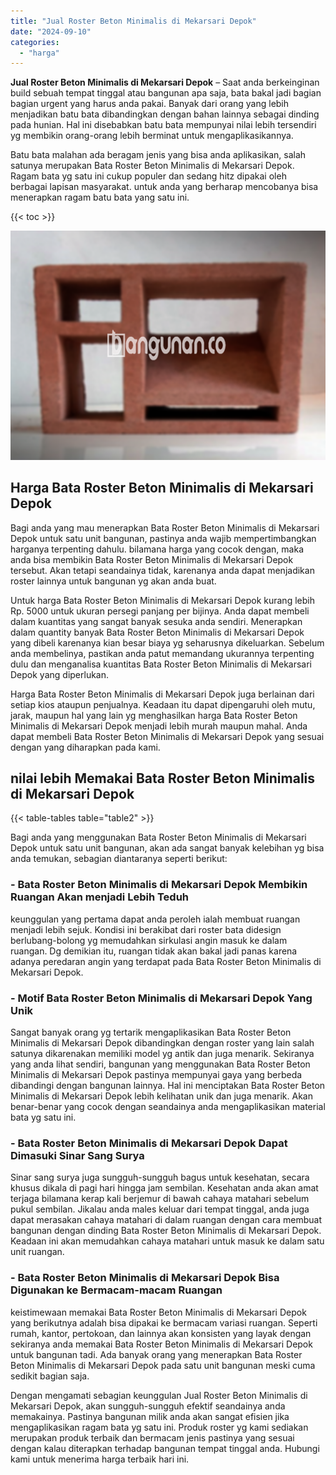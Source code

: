 ```yaml
---
title: "Jual Roster Beton Minimalis di Mekarsari Depok"
date: "2024-09-10"
categories: 
  - "harga"
---
```


**Jual Roster Beton Minimalis di Mekarsari Depok** – Saat anda berkeinginan build sebuah tempat tinggal atau bangunan apa saja, bata bakal jadi bagian bagian urgent yang harus anda pakai. Banyak dari orang yang lebih menjadikan batu bata dibandingkan dengan bahan lainnya sebagai dinding pada hunian. Hal ini disebabkan batu bata mempunyai nilai lebih tersendiri yg membikin orang-orang lebih berminat untuk mengaplikasikannya.

Batu bata malahan ada beragam jenis yang bisa anda aplikasikan, salah satunya merupakan Bata Roster Beton Minimalis di Mekarsari Depok. Ragam bata yg satu ini cukup populer dan sedang hitz dipakai oleh berbagai lapisan masyarakat. untuk anda yang berharap mencobanya bisa menerapkan ragam batu bata yang satu ini.

{{< toc >}}

![Jual Roster Beton Minimalis di Mekarsari Depok](/images/bata-roster-minimalis-36.png)

## Harga Bata Roster Beton Minimalis di Mekarsari Depok

Bagi anda yang mau menerapkan Bata Roster Beton Minimalis di Mekarsari Depok untuk satu unit bangunan, pastinya anda wajib mempertimbangkan harganya terpenting dahulu. bilamana harga yang cocok dengan, maka anda bisa membikin Bata Roster Beton Minimalis di Mekarsari Depok tersebut. Akan tetapi seandainya tidak, karenanya anda dapat menjadikan roster lainnya untuk bangunan yg akan anda buat.

Untuk harga Bata Roster Beton Minimalis di Mekarsari Depok kurang lebih Rp. 5000 untuk ukuran persegi panjang per bijinya. Anda dapat membeli dalam kuantitas yang sangat banyak sesuka anda sendiri. Menerapkan dalam quantity banyak Bata Roster Beton Minimalis di Mekarsari Depok yang dibeli karenanya kian besar biaya yg seharusnya dikeluarkan. Sebelum anda membelinya, pastikan anda patut memandang ukurannya terpenting dulu dan menganalisa kuantitas Bata Roster Beton Minimalis di Mekarsari Depok yang diperlukan.

Harga Bata Roster Beton Minimalis di Mekarsari Depok juga berlainan dari setiap kios ataupun penjualnya. Keadaan itu dapat dipengaruhi oleh mutu, jarak, maupun hal yang lain yg menghasilkan harga Bata Roster Beton Minimalis di Mekarsari Depok menjadi lebih murah maupun mahal. Anda dapat membeli Bata Roster Beton Minimalis di Mekarsari Depok yang sesuai dengan yang diharapkan pada kami.

## nilai lebih Memakai Bata Roster Beton Minimalis di Mekarsari Depok

{{< table-tables table="table2" >}}

Bagi anda yang menggunakan Bata Roster Beton Minimalis di Mekarsari Depok untuk satu unit bangunan, akan ada sangat banyak kelebihan yg bisa anda temukan, sebagian diantaranya seperti berikut:

### \- Bata Roster Beton Minimalis di Mekarsari Depok Membikin Ruangan Akan menjadi Lebih Teduh

keunggulan yang pertama dapat anda peroleh ialah membuat ruangan menjadi lebih sejuk. Kondisi ini berakibat dari roster bata didesign berlubang-bolong yg memudahkan sirkulasi angin masuk ke dalam ruangan. Dg demikian itu, ruangan tidak akan bakal jadi panas karena adanya peredaran angin yang terdapat pada Bata Roster Beton Minimalis di Mekarsari Depok.

### \- Motif Bata Roster Beton Minimalis di Mekarsari Depok Yang Unik

Sangat banyak orang yg tertarik mengaplikasikan Bata Roster Beton Minimalis di Mekarsari Depok dibandingkan dengan roster yang lain salah satunya dikarenakan memiliki model yg antik dan juga menarik. Sekiranya yang anda lihat sendiri, bangunan yang menggunakan Bata Roster Beton Minimalis di Mekarsari Depok pastinya mempunyai gaya yang berbeda dibandingi dengan bangunan lainnya. Hal ini menciptakan Bata Roster Beton Minimalis di Mekarsari Depok lebih kelihatan unik dan juga menarik. Akan benar-benar yang cocok dengan seandainya anda mengaplikasikan material bata yg satu ini.

### \- Bata Roster Beton Minimalis di Mekarsari Depok Dapat Dimasuki Sinar Sang Surya

Sinar sang surya juga sungguh-sungguh bagus untuk kesehatan, secara khusus dikala di pagi hari hingga jam sembilan. Kesehatan anda akan amat terjaga bilamana kerap kali berjemur di bawah cahaya matahari sebelum pukul sembilan. Jikalau anda males keluar dari tempat tinggal, anda juga dapat merasakan cahaya matahari di dalam ruangan dengan cara membuat bangunan dengan dinding Bata Roster Beton Minimalis di Mekarsari Depok. Keadaan ini akan memudahkan cahaya matahari untuk masuk ke dalam satu unit ruangan.

### \- Bata Roster Beton Minimalis di Mekarsari Depok Bisa Digunakan ke Bermacam-macam Ruangan

keistimewaan memakai Bata Roster Beton Minimalis di Mekarsari Depok yang berikutnya adalah bisa dipakai ke bermacam variasi ruangan. Seperti rumah, kantor, pertokoan, dan lainnya akan konsisten yang layak dengan sekiranya anda memakai Bata Roster Beton Minimalis di Mekarsari Depok untuk bangunan tadi. Ada banyak orang yang menerapkan Bata Roster Beton Minimalis di Mekarsari Depok pada satu unit bangunan meski cuma sedikit bagian saja.

Dengan mengamati sebagian keunggulan Jual Roster Beton Minimalis di Mekarsari Depok, akan sungguh-sungguh efektif seandainya anda memakainya. Pastinya bangunan milik anda akan sangat efisien jika mengaplikasikan ragam bata yg satu ini. Produk roster yg kami sediakan merupakan produk terbaik dan bermacam jenis pastinya yang sesuai dengan kalau diterapkan terhadap bangunan tempat tinggal anda. Hubungi kami untuk menerima harga terbaik hari ini.
